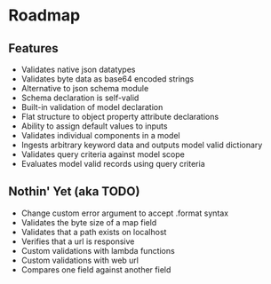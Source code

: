 # Roadmap

## Features
- Validates native json datatypes
- Validates byte data as base64 encoded strings
- Alternative to json schema module
- Schema declaration is self-valid
- Built-in validation of model declaration
- Flat structure to object property attribute declarations
- Ability to assign default values to inputs
- Validates individual components in a model
- Ingests arbitrary keyword data and outputs model valid dictionary
- Validates query criteria against model scope
- Evaluates model valid records using query criteria

## Nothin' Yet (aka TODO)
- Change custom error argument to accept .format syntax
- Validates the byte size of a map field
- Validates that a path exists on localhost
- Verifies that a url is responsive
- Custom validations with lambda functions
- Custom validations with web url
- Compares one field against another field


